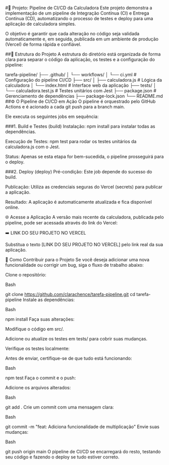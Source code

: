 #🚀 Projeto: Pipeline de CI/CD da Calculadora
Este projeto demonstra a implementação de um pipeline de Integração Contínua (CI) e Entrega Contínua (CD), automatizando o processo de testes e deploy para uma aplicação de calculadora simples.

O objetivo é garantir que cada alteração no código seja validada automaticamente e, em seguida, publicada em um ambiente de produção (Vercel) de forma rápida e confiável.

##📂 Estrutura do Projeto
A estrutura do diretório está organizada de forma clara para separar o código da aplicação, os testes e a configuração do pipeline:

tarefa-pipeline/
├── .github/
│   └── workflows/
│       └── ci.yml             # Configuração do pipeline CI/CD
├── src/
│   ├── calculadora.js         # Lógica da calculadora
│   └── index.html             # Interface web da aplicação
├── tests/
│   └── calculadora.test.js    # Testes unitários com Jest
├── package.json               # Gerenciamento de dependências
├── package-lock.json
└── README.md
##⚙️ O Pipeline de CI/CD em Ação
O pipeline é orquestrado pelo GitHub Actions e é acionado a cada git push para a branch main.

Ele executa os seguintes jobs em sequência:

###1. Build e Testes (build)
Instalação: npm install para instalar todas as dependências.

Execução de Testes: npm test para rodar os testes unitários da calculadora.js com o Jest.

Status: Apenas se esta etapa for bem-sucedida, o pipeline prosseguirá para o deploy.

###2. Deploy (deploy)
Pré-condição: Este job depende do sucesso do build.

Publicação: Utiliza as credenciais seguras do Vercel (secrets) para publicar a aplicação.

Resultado: A aplicação é automaticamente atualizada e fica disponível online.

🌐 Acesse a Aplicação
A versão mais recente da calculadora, publicada pelo pipeline, pode ser acessada através do link do Vercel:

➡️ LINK DO SEU PROJETO NO VERCEL

Substitua o texto [LINK DO SEU PROJETO NO VERCEL] pelo link real da sua aplicação.

🤝 Como Contribuir para o Projeto
Se você deseja adicionar uma nova funcionalidade ou corrigir um bug, siga o fluxo de trabalho abaixo:

Clone o repositório:

Bash

git clone https://github.com/clarachence/tarefa-pipeline.git
cd tarefa-pipeline
Instale as dependências:

Bash

npm install
Faça suas alterações:

Modifique o código em src/.

Adicione ou atualize os testes em tests/ para cobrir suas mudanças.

Verifique os testes localmente:

Antes de enviar, certifique-se de que tudo está funcionando:

Bash

npm test
Faça o commit e o push:

Adicione os arquivos alterados:

Bash

git add .
Crie um commit com uma mensagem clara:

Bash

git commit -m "feat: Adiciona funcionalidade de multiplicação"
Envie suas mudanças:

Bash

git push origin main
O pipeline de CI/CD se encarregará do resto, testando seu código e fazendo o deploy se tudo estiver correto.
